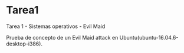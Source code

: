 # Tarea1
Tarea  1 - Sistemas operativos - Evil Maid

Prueba de concepto de un Evil Maid attack en Ubuntu(ubuntu-16.04.6-desktop-i386).
